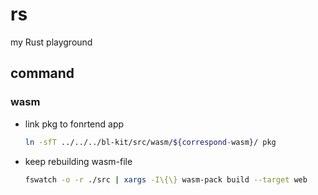 # rs

my Rust playground

## command

### wasm

- link pkg to fonrtend app

  ```bash
  ln -sfT ../../../bl-kit/src/wasm/${correspond-wasm}/ pkg
  ```

- keep rebuilding wasm-file

  ```bash
  fswatch -o -r ./src | xargs -I\{\} wasm-pack build --target web
  ```
